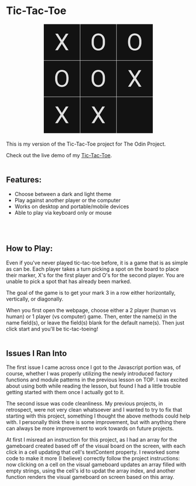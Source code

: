 # Tic-Tac-Toe
<center><img src="images/board-preview.png"></center>
<br>
This is my version of the Tic-Tac-Toe project for The Odin Project.

Check out the live demo of my <a href="https://thatblindgeye.github.io/tic-tac-toe/">Tic-Tac-Toe</a>.
<br>
<br>
## Features:
- Choose between a dark and light theme
- Play against another player or the computer
- Works on desktop and portable/mobile devices
- Able to play via keyboard only or mouse
<br>
<br>

## How to Play:
Even if you've never played tic-tac-toe before, it is a game that is as simple as can be.
Each player takes a turn picking a spot on the board to place their marker, X's for the 
first player and O's for the second player. You are unable to pick a spot that has already been marked.

The goal of the game is to get your mark 3 in a row either horizontally, vertically, or diagonally.

When you first open the webpage, choose either a 2 player (human vs human) or 1 player (vs computer) game. Then, enter the name(s) in the name field(s), or leave the field(s) blank for the default name(s). Then just click start and you'll be tic-tac-toeing!
<br>
<br>

## Issues I Ran Into
The first issue I came across once I got to the Javascript portion was, of course, whether I was properly utilizing the newly introduced factory functions and module patterns in the previous lesson on TOP. I was excited about using both while reading the lesson, but found I had a little trouble getting started with them once I actually got to it.

The second issue was code cleanliness. My previous projects, in retrospect, were not very clean whatsoever and I wanted to try to fix that starting with this project, something I thought the above methods could help with. I personally think there is some improvement, but with anything there can always be more improvement to work towards on future projects.

At first I misread an instruction for this project, as I had an array for the gameboard created based off of the visual board on the screen, with each click in a cell updating that cell's textContent property. I reworked some code to make it more (I believe) correctly follow the project instructions: now clicking on a cell on the visual gameboard updates an array filled with empty strings, using the cell's id to updat the array index, and another function renders the visual gameboard on screen based on this array.